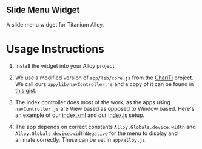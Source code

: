 Slide Menu Widget
-------------------
A slide menu widget for Titanium Alloy.

# Usage Instructions

1. Install the widget into your Alloy project

2. We use a modified version of `app/lib/core.js` from the [ChariTi](https://github.com/mcongrove/ChariTi) project. We call ours `app/lib/navController.js` and a copy of it can be found in [this gist](https://gist.github.com/mgostisha/ac7ac34130bc06b3dabc).

3. The index controller does most of the work, as the apps using `navController.js` are View based as opposed to Window based. Here's an example of our [index.xml](https://gist.github.com/mgostisha/7d62a1b80469113bbf04) and our [index.js](https://gist.github.com/mgostisha/230045370c67e0f2a508) setup.

4. The app depends on correct constants `Alloy.Globals.device.width` and `Alloy.Globals.device.widthNegative` for the menu to display and animate correctly. These can be set in  `app/alloy.js`.
